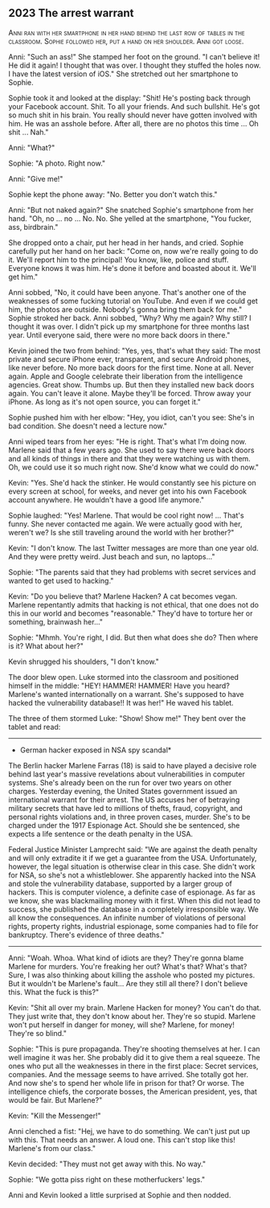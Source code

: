 
## **2023** The arrest warrant

<span style="font-variant:small-caps;">Anni ran with her smartphone in her hand behind the last row of tables in the classroom.
Sophie followed her, put a hand on her shoulder.
Anni got loose.

Anni: "Such an ass!"
She stamped her foot on the ground.
"I can't believe it!
He did it again!
I thought that was over.
I thought they stuffed the holes now.
I have the latest version of iOS."
She stretched out her smartphone to Sophie.

Sophie took it and looked at the display: "Shit!
He's posting back through your Facebook account.
Shit.
To all your friends.
And such bullshit.
He's got so much shit in his brain.
You really should never have gotten involved with him.
He was an asshole before.
After all, there are no photos this time ... Oh shit ...
Nah."

Anni: "What?"

Sophie: "A photo.
Right now."

Anni: "Give me!"

Sophie kept the phone away:
"No.
Better you don't watch this."

Anni: "But not naked again?"
She snatched Sophie's smartphone from her hand.
"Oh, no ...
no ...
No. No.
She yelled at the smartphone, "You fucker, ass, birdbrain."

She dropped onto a chair, put her head in her hands, and cried.
Sophie carefully put her hand on her back: "Come on, now we're really going to do it.
We'll report him to the principal!
You know, like, police and stuff.
Everyone knows it was him.
He's done it before and boasted about it.
We'll get him."

Anni sobbed, "No, it could have been anyone.
That's another one of the weaknesses of some fucking tutorial on YouTube.
And even if we could get him, the photos are outside.
Nobody's gonna bring them back for me."
Sophie stroked her back.
Anni sobbed, "Why?
Why me again?
Why still?
I thought it was over.
I didn't pick up my smartphone for three months last year.
Until everyone said, there were no more back doors in there."

Kevin joined the two from behind: "Yes, yes, that's what they said:
The most private and secure iPhone ever, transparent, and secure Android phones, like never before.
No more back doors for the first time.
None at all.
Never again.
Apple and Google celebrate their liberation from the intelligence agencies.
Great show.
Thumbs up.
But then they installed new back doors again.
You can't leave it alone.
Maybe they'll be forced.
Throw away your iPhone.
As long as it's not open source, you can forget it."

Sophie pushed him with her elbow: "Hey, you idiot, can't you see: She's in bad condition.
She doesn't need a lecture now."

Anni wiped tears from her eyes: "He is right.
That's what I'm doing now.
Marlene said that a few years ago.
She used to say there were back doors and all kinds of things in there and that they were watching us with them.
Oh, we could use it so much right now.
She'd know what we could do now."

Kevin: "Yes.
She'd hack the stinker.
He would constantly see his picture on every screen at school, for weeks, and never get into his own Facebook account anywhere.
He wouldn't have a good life anymore."

Sophie laughed: "Yes!
Marlene.
That would be cool right now!
...
That's funny.
She never contacted me again.
We were actually good with her, weren't we?
Is she still traveling around the world with her brother?"

Kevin: "I don't know.
The last Twitter messages are more than one year old.
And they were pretty weird.
Just beach and sun, no laptops..."

Sophie: "The parents said that they had problems with secret services and wanted to get used to hacking."

Kevin: "Do you believe that?
Marlene Hacken?
A cat becomes vegan.
Marlene repentantly admits that hacking is not ethical, that one does not do this in our world and becomes "reasonable."
They'd have to torture her or something, brainwash her..."

Sophie: "Mhmh.
You're right, I did.
But then what does she do?
Then where is it?
What about her?"

Kevin shrugged his shoulders, "I don't know."

The door blew open.
Luke stormed into the classroom and positioned himself in the middle: "HEY!
HAMMER!
HAMMER!
Have you heard?
Marlene's wanted internationally on a warrant.
She's supposed to have hacked the vulnerability database!!
It was her!"
He waved his tablet.

The three of them stormed Luke: "Show!
Show me!" They bent over the tablet and read:

____

* German hacker exposed in NSA spy scandal*

The Berlin hacker Marlene Farras (18) is said to have played a decisive role behind last year's massive revelations about vulnerabilities in computer systems.
She's already been on the run for over two years on other charges.
Yesterday evening, the United States government issued an international warrant for their arrest.
The US accuses her of betraying military secrets that have led to millions of thefts, fraud, copyright, and personal rights violations and, in three proven cases, murder.
She's to be charged under the 1917 Espionage Act.
Should she be sentenced, she expects a life sentence or the death penalty in the USA.

Federal Justice Minister Lamprecht said: "We are against the death penalty and will only extradite it if we get a guarantee from the USA.
Unfortunately, however, the legal situation is otherwise clear in this case.
She didn't work for NSA, so she's not a whistleblower.
She apparently hacked into the NSA and stole the vulnerability database, supported by a larger group of hackers.
This is computer violence, a definite case of espionage.
As far as we know, she was blackmailing money with it first.
When this did not lead to success, she published the database in a completely irresponsible way.
We all know the consequences.
An infinite number of violations of personal rights, property rights, industrial espionage, some companies had to file for bankruptcy. There's evidence of three deaths."
____

Anni: "Woah.
Whoa.
What kind of idiots are they?
They're gonna blame Marlene for murders.
You're freaking her out?
What's that? What's that?
Sure, I was also thinking about killing the asshole who posted my pictures.
But it wouldn't be Marlene's fault... Are they still all there?
I don't believe this.
What the fuck is this?"

Kevin: "Shit all over my brain.
Marlene Hacken for money?
You can't do that.
They just write that, they don't know about her.
They're so stupid. Marlene won't put herself in danger for money, will she?
Marlene, for money!
They're so blind."

Sophie: "This is pure propaganda.
They're shooting themselves at her.
I can well imagine it was her.
She probably did it to give them a real squeeze.
The ones who put all the weaknesses in there in the first place: Secret services, companies.
And the message seems to have arrived.
She totally got her.
And now she's to spend her whole life in prison for that?
Or worse.
The intelligence chiefs, the corporate bosses, the American president, yes, that would be fair.
But Marlene?"

Kevin: "Kill the Messenger!"

Anni clenched a fist: "Hej, we have to do something.
We can't just put up with this.
That needs an answer.
A loud one.
This can't stop like this!
Marlene's from our class."

Kevin decided: "They must not get away with this.
No way."

Sophie: "We gotta piss right on these motherfuckers' legs."

Anni and Kevin looked a little surprised at Sophie and then nodded.


